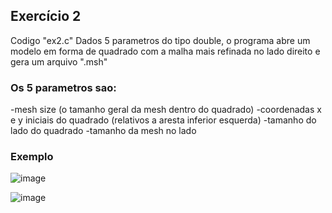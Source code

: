 ## Exercício 2
 Codigo "ex2.c"
 Dados 5 parametros do tipo double, o programa abre um modelo em forma de quadrado com a malha mais refinada no lado direito e gera um arquivo ".msh"
 
 ### Os 5 parametros sao: 
 
 -mesh size (o tamanho geral da mesh dentro do quadrado)
 -coordenadas x e y iniciais do quadrado (relativos a aresta inferior esquerda)
 -tamanho do lado do quadrado
 -tamanho da mesh no lado

### Exemplo

![image](https://github.com/victorrangel10/gmsh/assets/130004595/828bf7b8-561d-4651-aed7-2cf1a649d6ea)

![image](https://github.com/victorrangel10/gmsh/assets/130004595/7f9b3e1b-6f70-4353-aeea-824e245fcd5a)
